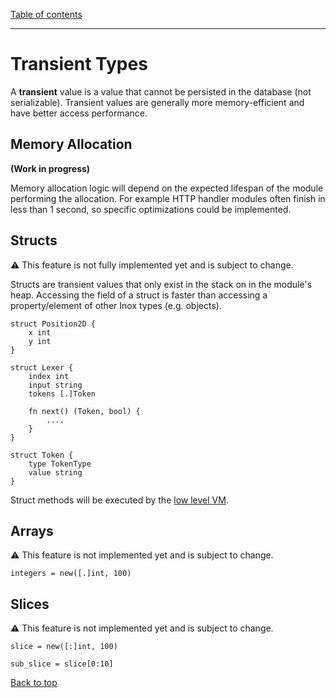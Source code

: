 [Table of contents](./README.md)

---

# Transient Types

A **transient** value is a value that cannot be persisted in the database (not
serializable). Transient values are generally more memory-efficient and have
better access performance.

## Memory Allocation

**(Work in progress)**

Memory allocation logic will depend on the expected lifespan of the module
performing the allocation. For example HTTP handler modules often finish in less
than 1 second, so specific optimizations could be implemented.

## Structs

⚠️ This feature is not fully implemented yet and is subject to change.

Structs are transient values that only exist in the stack on in the module's
heap. Accessing the field of a struct is faster than accessing a
property/element of other Inox types (e.g. objects).

```
struct Position2D {
    x int
    y int
}

struct Lexer {
    index int
    input string
    tokens [.]Token

    fn next() (Token, bool) {
        ....
    }
}

struct Token {
    type TokenType
    value string
}
```

Struct methods will be executed by the [low level VM](https://github.com/inoxlang/inox/issues/32).

## Arrays

⚠️ This feature is not implemented yet and is subject to change.

```
integers = new([.]int, 100)
```

## Slices

⚠️ This feature is not implemented yet and is subject to change.

```
slice = new([:]int, 100)

sub_slice = slice[0:10]
```

[Back to top](#transient-types)
